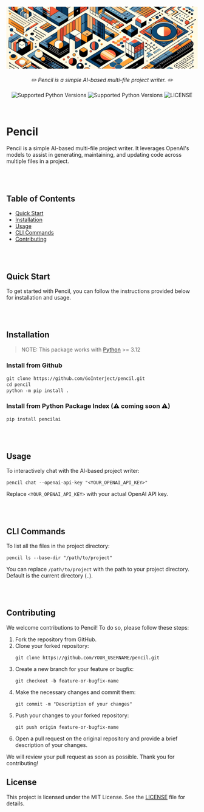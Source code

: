 
<p align="center">
    <img src="./banner.png" />
    <br />
    <br />
    <i>
    ✏️ Pencil is a simple AI-based multi-file project writer. ✏️
    </i>
    <br />
    <br />
    <img
        src="https://img.shields.io/badge/v0.1.0-white?color=black&style=for-the-badge&logo=git"
        alt="Supported Python Versions"
    />
    <img
        src="https://img.shields.io/badge/3.12-white?color=black&style=for-the-badge&logo=python"
        alt="Supported Python Versions"
    />
    <!-- <img
        src="https://img.shields.io/badge/Powered by FASTAPI-black?color=black&style=for-the-badge&logo=fastapi"
        alt="We Support FastAPI"
    /> -->
    <img
        src="https://img.shields.io/badge/📜MIT-black?color=black&style=for-the-badge"
        alt="LICENSE"
    />
</p>

<br>

# Pencil

Pencil is a simple AI-based multi-file project writer. It leverages OpenAI's models to assist in generating, maintaining, and updating code across multiple files in a project.

<br>
<br>

## Table of Contents
- [Quick Start](#quick-start)
- [Installation](#installation)
- [Usage](#usage)
- [CLI Commands](#cli-commands)
- [Contributing](#contributing)

<br>
<br>

## Quick Start
To get started with Pencil, you can follow the instructions provided below for installation and usage.

<br>
<br>

## Installation
> NOTE: This package works with [Python](https://www.python.org/downloads/) >= 3.12

### Install from Github

```
git clone https://github.com/GoInterject/pencil.git
cd pencil
python -m pip install .
```

### Install from Python Package Index (⚠️ coming soon ⚠️)
```
pip install pencilai
```

<br>
<br>

## Usage
To interactively chat with the AI-based project writer:

```
pencil chat --openai-api-key "<YOUR_OPENAI_API_KEY>"
```
Replace `<YOUR_OPENAI_API_KEY>` with your actual OpenAI API key.

<br>
<br>

## CLI Commands
To list all the files in the project directory:

```
pencil ls --base-dir "/path/to/project"
```
You can replace `/path/to/project` with the path to your project directory. Default is the current directory (`.`).

<br>
<br>

## Contributing
We welcome contributions to Pencil! To do so, please follow these steps:

1. Fork the repository from GitHub.
2. Clone your forked repository:
    ```
    git clone https://github.com/YOUR_USERNAME/pencil.git
    ```
3. Create a new branch for your feature or bugfix:
    ```
    git checkout -b feature-or-bugfix-name
    ```
4. Make the necessary changes and commit them:
    ```
    git commit -m "Description of your changes"
    ```
5. Push your changes to your forked repository:
    ```
    git push origin feature-or-bugfix-name
    ```
6. Open a pull request on the original repository and provide a brief description of your changes.

We will review your pull request as soon as possible. Thank you for contributing!


## License
This project is licensed under the MIT License. See the [LICENSE](./LICENSE) file for details.
